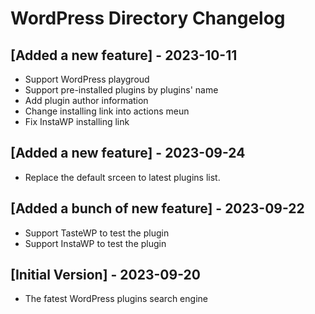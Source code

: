 # WordPress Directory Changelog

## [Added a new feature] - 2023-10-11

- Support WordPress playgroud
- Support pre-installed plugins by plugins' name
- Add plugin author information
- Change installing link into actions meun
- Fix InstaWP installing link

## [Added a new feature] - 2023-09-24

- Replace the default srceen to latest plugins list.

## [Added a bunch of new feature] - 2023-09-22

- Support TasteWP to test the plugin
- Support InstaWP to test the plugin

## [Initial Version] - 2023-09-20

- The fatest WordPress plugins search engine